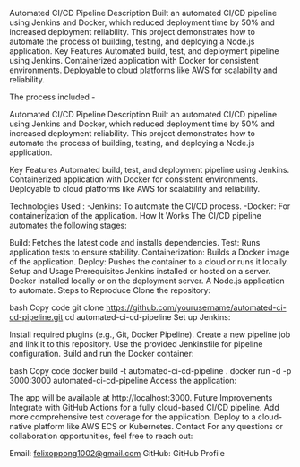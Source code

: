 Automated CI/CD Pipeline
Description
Built an automated CI/CD pipeline using Jenkins and Docker, which reduced deployment time by 50% and increased deployment reliability. This project demonstrates how to automate the process of building, testing, and deploying a Node.js application.
Key Features
Automated build, test, and deployment pipeline using Jenkins.
Containerized application with Docker for consistent environments.
Deployable to cloud platforms like AWS for scalability and reliability.

The process included -

Automated CI/CD Pipeline
Description
Built an automated CI/CD pipeline using Jenkins and Docker, which reduced deployment time by 50% and increased deployment reliability. This project demonstrates how to automate the process of building, testing, and deploying a Node.js application.

Key Features
Automated build, test, and deployment pipeline using Jenkins.
Containerized application with Docker for consistent environments.
Deployable to cloud platforms like AWS for scalability and reliability.

Technologies Used :
-Jenkins: To automate the CI/CD process.
-Docker: For containerization of the application.
How It Works
The CI/CD pipeline automates the following stages:

Build: Fetches the latest code and installs dependencies.
Test: Runs application tests to ensure stability.
Containerization: Builds a Docker image of the application.
Deploy: Pushes the container to a cloud or runs it locally.
Setup and Usage
Prerequisites
Jenkins installed or hosted on a server.
Docker installed locally or on the deployment server.
A Node.js application to automate.
Steps to Reproduce
Clone the repository:

bash
Copy code
git clone https://github.com/yourusername/automated-ci-cd-pipeline.git
cd automated-ci-cd-pipeline
Set up Jenkins:

Install required plugins (e.g., Git, Docker Pipeline).
Create a new pipeline job and link it to this repository.
Use the provided Jenkinsfile for pipeline configuration.
Build and run the Docker container:

bash
Copy code
docker build -t automated-ci-cd-pipeline .
docker run -d -p 3000:3000 automated-ci-cd-pipeline
Access the application:

The app will be available at http://localhost:3000.
Future Improvements
Integrate with GitHub Actions for a fully cloud-based CI/CD pipeline.
Add more comprehensive test coverage for the application.
Deploy to a cloud-native platform like AWS ECS or Kubernetes.
Contact
For any questions or collaboration opportunities, feel free to reach out:

Email: felixoppong1002@gmail.com
GitHub: GitHub Profile

